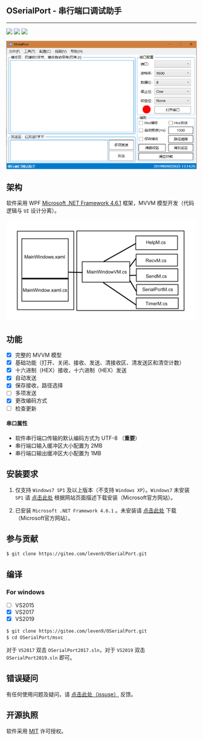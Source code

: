 ## OSerialPort - 串行端口调试助手

------

<p align="left">
    <a href="#编译" alt="build"><img src="https://img.shields.io/badge/build-passing-green" /></a>
    <a href="#For windows" alt="platform"><img src="https://img.shields.io/badge/platform-windows-green"/></a>
    <a href="#开源执照" alt="lincense"><img src="https://img.shields.io/badge/lincense-MIT-green" /></a>
</p>

![OSerialPort](Docs/source/_images/serialort.png)

## 架构

软件采用 WPF [Microsoft .NET Framework 4.6.1](https://www.microsoft.com/zh-CN/download/details.aspx?id=49982) 框架，MVVM 模型开发（代码逻辑与 `UI` 设计分离）。

![Framework](Docs/source/_images/framework.png)

## 功能

- [x] 完整的 MVVM 模型
- [x] 基础功能（打开、关闭、接收、发送、清接收区、清发送区和清空计数）
- [x] 十六进制（HEX）接收，十六进制（HEX）发送
- [x] 自动发送
- [x] 保存接收，路径选择
- [ ] 多项发送
- [x] 更改编码方式
- [ ] 检查更新

####  串口属性

* 软件串行端口传输的默认编码方式为 UTF-8 （**重要**）
* 串行端口输入缓冲区大小配置为 2MB
* 串行端口输出缓冲区大小配置为 1MB

## 安装要求

1. 仅支持 `Windows7 SP1` 及以上版本（不支持 `Windows XP`）。`Windows7` 未安装 `SP1` 请  [点击此处](https://support.microsoft.com/zh-cn/help/15090/windows-7-install-service-pack-1-sp1) 根据网站页面描述下载安装（Microsoft官方网站）。

2. 已安装 `Microsoft .NET Framework 4.6.1` 。未安装请  [点击此处](https://www.microsoft.com/zh-CN/download/details.aspx?id=49982) 下载（Microsoft官方网站）。

## 参与贡献

```bash
$ git clone https://gitee.com/leven9/OSerialPort.git
```

## 编译

### For windows

- [ ] VS2015
- [x] VS2017
- [x] VS2019

```bash
$ git clone https://gitee.com/leven9/OSerialPort.git
$ cd OSerialPort/msvc
```
对于 `VS2017` 双击 `OSerialPort2017.sln`，对于 `VS2019` 双击 `OSerialPort2019.sln` 即可。

## 错误疑问

有任何使用问题及疑问，请 [点击此处（issuse）](https://gitee.com/leven9/OSerialPort/issues) 反馈。

## 开源执照

软件采用 [MIT](https://gitee.com/leven9/OSerialPort/blob/master/LICENSE) 许可授权。